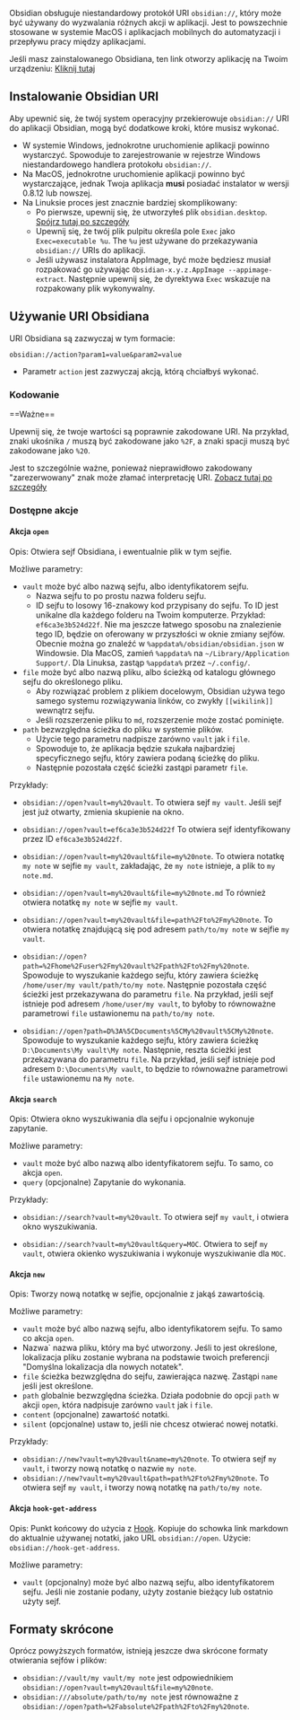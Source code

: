 Obsidian obsługuje niestandardowy protokół URI `obsidian://`, który może być używany do wyzwalania różnych akcji w aplikacji. Jest to powszechnie stosowane w systemie MacOS i aplikacjach mobilnych do automatyzacji i przepływu pracy między aplikacjami.

Jeśli masz zainstalowanego Obsidiana, ten link otworzy aplikację na Twoim urządzeniu: [Kliknij tutaj](obsidian://open)

## Instalowanie Obsidian URI

Aby upewnić się, że twój system operacyjny przekierowuje `obsidian://` URI do aplikacji Obsidian, mogą być dodatkowe kroki, które musisz wykonać.

- W systemie Windows, jednokrotne uruchomienie aplikacji powinno wystarczyć. Spowoduje to zarejestrowanie w rejestrze Windows niestandardowego handlera protokołu `obsidian://`.
- Na MacOS, jednokrotne uruchomienie aplikacji powinno być wystarczające, jednak Twoja aplikacja **musi** posiadać instalator w wersji 0.8.12 lub nowszej.
- Na Linuksie proces jest znacznie bardziej skomplikowany:
	- Po pierwsze, upewnij się, że utworzyłeś plik `obsidian.desktop`. [Spójrz tutaj po szczegóły](https://developer.gnome.org/integration-guide/stable/desktop-files.html.en)
	- Upewnij się, że twój plik pulpitu określa pole `Exec` jako `Exec=executable %u`. The `%u` jest używane do przekazywania `obsidian://` URIs do aplikacji.
	- Jeśli używasz instalatora AppImage, być może będziesz musiał rozpakować go używając `Obsidian-x.y.z.AppImage --appimage-extract`. Następnie upewnij się, że dyrektywa `Exec` wskazuje na rozpakowany plik wykonywalny.

## Używanie URI Obsidiana

URI Obsidiana są zazwyczaj w tym formacie:

```
obsidian://action?param1=value&param2=value
```

- Parametr `action` jest zazwyczaj akcją, którą chciałbyś wykonać.

### Kodowanie

==Ważne==

Upewnij się, że twoje wartości są poprawnie zakodowane URI. Na przykład, znaki ukośnika `/` muszą być zakodowane jako `%2F`, a znaki spacji muszą być zakodowane jako `%20`.

Jest to szczególnie ważne, ponieważ nieprawidłowo zakodowany "zarezerwowany" znak może złamać interpretację URI. [Zobacz tutaj po szczegóły](https://en.wikipedia.org/wiki/Percent-encoding)

### Dostępne akcje

#### Akcja `open`

Opis: Otwiera sejf Obsidiana, i ewentualnie plik w tym sejfie.

Możliwe parametry:

- `vault` może być albo nazwą sejfu, albo identyfikatorem sejfu.
	- Nazwa sejfu to po prostu nazwa folderu sejfu.
	- ID sejfu to losowy 16-znakowy kod przypisany do sejfu. To ID jest unikalne dla każdego folderu na Twoim komputerze. Przykład: `ef6ca3e3b524d22f`. Nie ma jeszcze łatwego sposobu na znalezienie tego ID, będzie on oferowany w przyszłości w oknie zmiany sejfów. Obecnie można go znaleźć w `%appdata%/obsidian/obsidian.json` w Windowsie. Dla MacOS, zamień `%appdata%` na `~/Library/Application Support/`. Dla Linuksa, zastąp `%appdata%` przez `~/.config/`.
- `file` może być albo nazwą pliku, albo ścieżką od katalogu głównego sejfu do określonego pliku.
	- Aby rozwiązać problem z plikiem docelowym, Obsidian używa tego samego systemu rozwiązywania linków, co zwykły `[[wikilink]]` wewnątrz sejfu.
	- Jeśli rozszerzenie pliku to `md`, rozszerzenie może zostać pominięte.
- `path` bezwzględna ścieżka do pliku w systemie plików.
	- Użycie tego parametru nadpisze zarówno `vault` jak i `file`.
	- Spowoduje to, że aplikacja będzie szukała najbardziej specyficznego sejfu, który zawiera podaną ścieżkę do pliku.
	- Następnie pozostała część ścieżki zastąpi parametr `file`.

Przykłady:

- `obsidian://open?vault=my%20vault`.
	To otwiera sejf `my vault`. Jeśli sejf jest już otwarty, zmienia skupienie na okno.

- `obsidian://open?vault=ef6ca3e3b524d22f`
	To otwiera sejf identyfikowany przez ID `ef6ca3e3b524d22f`.

- `obsidian://open?vault=my%20vault&file=my%20note`.
	To otwiera notatkę `my note` w sejfie `my vault`, zakładając, że `my note` istnieje, a plik to `my note.md`.

- `obsidian://open?vault=my%20vault&file=my%20note.md`
	To również otwiera notatkę `my note` w sejfie `my vault`.

- `obsidian://open?vault=my%20vault&file=path%2Fto%2Fmy%20note`.
	To otwiera notatkę znajdującą się pod adresem `path/to/my note` w sejfie `my vault`.

- `obsidian://open?path=%2Fhome%2Fuser%2Fmy%20vault%2Fpath%2Fto%2Fmy%20note`.
	Spowoduje to wyszukanie każdego sejfu, który zawiera ścieżkę `/home/user/my vault/path/to/my note`. Następnie pozostała część ścieżki jest przekazywana do parametru `file`. Na przykład, jeśli sejf istnieje pod adresem `/home/user/my vault`, to byłoby to równoważne parametrowi `file` ustawionemu na `path/to/my note`.

- `obsidian://open?path=D%3A%5CDocuments%5CMy%20vault%5CMy%20note`.
	Spowoduje to wyszukanie każdego sejfu, który zawiera ścieżkę `D:\Documents\My vault\My note`. Następnie, reszta ścieżki jest przekazywana do parametru `file`. Na przykład, jeśli sejf istnieje pod adresem `D:\Documents\My vault`, to będzie to równoważne parametrowi `file` ustawionemu na `My note`.
	
#### Akcja `search`

Opis: Otwiera okno wyszukiwania dla sejfu i opcjonalnie wykonuje zapytanie.

Możliwe parametry:

- `vault` może być albo nazwą albo identyfikatorem sejfu. To samo, co akcja `open`.
- `query` (opcjonalne) Zapytanie do wykonania.

Przykłady:

- `obsidian://search?vault=my%20vault`.
	To otwiera sejf `my vault`, i otwiera okno wyszukiwania.

- `obsidian://search?vault=my%20vault&query=MOC`.
	Otwiera to sejf `my vault`, otwiera okienko wyszukiwania i wykonuje wyszukiwanie dla `MOC`.
	
#### Akcja `new`

Opis: Tworzy nową notatkę w sejfie, opcjonalnie z jakąś zawartością.

Możliwe parametry:

- `vault` może być albo nazwą sejfu, albo identyfikatorem sejfu. To samo co akcja `open`.
- Nazwa` nazwa pliku, który ma być utworzony. Jeśli to jest określone, lokalizacja pliku zostanie wybrana na podstawie twoich preferencji "Domyślna lokalizacja dla nowych notatek".
- `file` ścieżka bezwzględna do sejfu, zawierająca nazwę. Zastąpi `name` jeśli jest określone.
- `path` globalnie bezwzględna ścieżka. Działa podobnie do opcji `path` w akcji `open`, która nadpisuje zarówno `vault` jak i `file`.
- `content` (opcjonalne) zawartość notatki.
- `silent` (opcjonalne) ustaw to, jeśli nie chcesz otwierać nowej notatki.

Przykłady:

- `obsidian://new?vault=my%20vault&name=my%20note`.
	To otwiera sejf `my vault`, i tworzy nową notatkę o nazwie `my note`.
- `obsidian://new?vault=my%20vault&path=path%2Fto%2Fmy%20note`.
	To otwiera sejf `my vault`, i tworzy nową notatkę na `path/to/my note`.
	
#### Akcja `hook-get-address`

Opis: Punkt końcowy do użycia z [Hook](https://hookproductivity.com/). Kopiuje do schowka link markdown do aktualnie używanej notatki, jako URL `obsidian://open`. Użycie: `obsidian://hook-get-address`.

Możliwe parametry:

- `vault` (opcjonalny) może być albo nazwą sejfu, albo identyfikatorem sejfu. Jeśli nie zostanie podany, użyty zostanie bieżący lub ostatnio użyty sejf.

## Formaty skrócone

Oprócz powyższych formatów, istnieją jeszcze dwa skrócone formaty otwierania sejfów i plików:

- `obsidian://vault/my vault/my note` jest odpowiednikiem `obsidian://open?vault=my%20vault&file=my%20note`.
- `obsidian:///absolute/path/to/my note` jest równoważne z `obsidian://open?path=%2Fabsolute%2Fpath%2Fto%2Fmy%20note`.